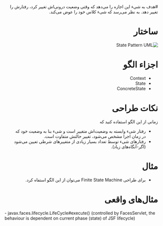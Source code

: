 <div dir="rtl">
#هدف
به شیء این اجازه را می‌دهد که وقتی وضعیت درونی‌اش تغییر کرد، رفتارش را تغییر دهد. به نظر می‌رسد که شیء کلاس خود را عوض می‌کند.

# ساختار
![State Pattern UML](http://i.imgur.com/fSlH2TY.png)

# اجزاء الگو
- Context
- State
- ConcreteState

# نکات طراحی
زمانی از این الگو استفاده کنید که
- رفتار شیء وابسته به وضعیت‌اش متغییر است و شیء بنا به وضعیت خود که در زمان اجرا مشخص می‌شود، تغییر حالتش متفاوت است.
- رفتارهای شیء توسط تعداد بسیار زیادی از متغییرهای شرطی تعیین می‌شود (اگر-آنگاه‌های زیاد).

# مثال
- برای طراحی Finite State Machine می‌توان از این الگو استفاه کرد.

# مثال‌های واقعی
<div dir="ltr">
- javax.faces.lifecycle.LifeCycle#execute() (controlled by FacesServlet, the behaviour is dependent on current phase (state) of JSF lifecycle)
